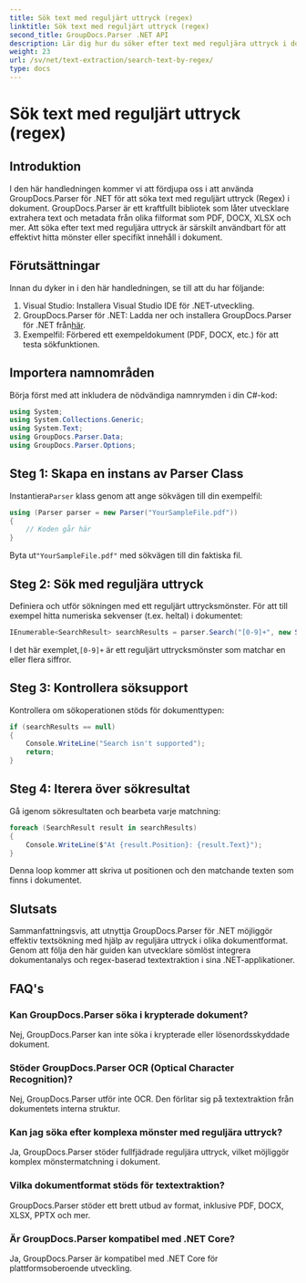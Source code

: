 ```yaml
---
title: Sök text med reguljärt uttryck (regex)
linktitle: Sök text med reguljärt uttryck (regex)
second_title: GroupDocs.Parser .NET API
description: Lär dig hur du söker efter text med reguljära uttryck i dokument med GroupDocs.Parser för .NET. Extrahera specifikt innehåll utan ansträngning.
weight: 23
url: /sv/net/text-extraction/search-text-by-regex/
type: docs
---
```

# Sök text med reguljärt uttryck (regex)

## Introduktion
I den här handledningen kommer vi att fördjupa oss i att använda GroupDocs.Parser för .NET för att söka text med reguljärt uttryck (Regex) i dokument. GroupDocs.Parser är ett kraftfullt bibliotek som låter utvecklare extrahera text och metadata från olika filformat som PDF, DOCX, XLSX och mer. Att söka efter text med reguljära uttryck är särskilt användbart för att effektivt hitta mönster eller specifikt innehåll i dokument.
## Förutsättningar
Innan du dyker in i den här handledningen, se till att du har följande:
1. Visual Studio: Installera Visual Studio IDE för .NET-utveckling.
2.  GroupDocs.Parser för .NET: Ladda ner och installera GroupDocs.Parser för .NET från[här](https://releases.groupdocs.com/parser/net/).
3. Exempelfil: Förbered ett exempeldokument (PDF, DOCX, etc.) för att testa sökfunktionen.

## Importera namnområden
Börja först med att inkludera de nödvändiga namnrymden i din C#-kod:
```csharp
using System;
using System.Collections.Generic;
using System.Text;
using GroupDocs.Parser.Data;
using GroupDocs.Parser.Options;
```
## Steg 1: Skapa en instans av Parser Class
 Instantiera`Parser` klass genom att ange sökvägen till din exempelfil:
```csharp
using (Parser parser = new Parser("YourSampleFile.pdf"))
{
    // Koden går här
}
```
 Byta ut`"YourSampleFile.pdf"` med sökvägen till din faktiska fil.
## Steg 2: Sök med reguljära uttryck
Definiera och utför sökningen med ett reguljärt uttrycksmönster. För att till exempel hitta numeriska sekvenser (t.ex. heltal) i dokumentet:
```csharp
IEnumerable<SearchResult> searchResults = parser.Search("[0-9]+", new SearchOptions(true, false, true));
```
 I det här exemplet,`[0-9]+` är ett reguljärt uttrycksmönster som matchar en eller flera siffror.
## Steg 3: Kontrollera söksupport
Kontrollera om sökoperationen stöds för dokumenttypen:
```csharp
if (searchResults == null)
{
    Console.WriteLine("Search isn't supported");
    return;
}
```
## Steg 4: Iterera över sökresultat
Gå igenom sökresultaten och bearbeta varje matchning:
```csharp
foreach (SearchResult result in searchResults)
{
    Console.WriteLine($"At {result.Position}: {result.Text}");
}
```
Denna loop kommer att skriva ut positionen och den matchande texten som finns i dokumentet.

## Slutsats
Sammanfattningsvis, att utnyttja GroupDocs.Parser för .NET möjliggör effektiv textsökning med hjälp av reguljära uttryck i olika dokumentformat. Genom att följa den här guiden kan utvecklare sömlöst integrera dokumentanalys och regex-baserad textextraktion i sina .NET-applikationer.

## FAQ's
### Kan GroupDocs.Parser söka i krypterade dokument?
Nej, GroupDocs.Parser kan inte söka i krypterade eller lösenordsskyddade dokument.
### Stöder GroupDocs.Parser OCR (Optical Character Recognition)?
Nej, GroupDocs.Parser utför inte OCR. Den förlitar sig på textextraktion från dokumentets interna struktur.
### Kan jag söka efter komplexa mönster med reguljära uttryck?
Ja, GroupDocs.Parser stöder fullfjädrade reguljära uttryck, vilket möjliggör komplex mönstermatchning i dokument.
### Vilka dokumentformat stöds för textextraktion?
GroupDocs.Parser stöder ett brett utbud av format, inklusive PDF, DOCX, XLSX, PPTX och mer.
### Är GroupDocs.Parser kompatibel med .NET Core?
Ja, GroupDocs.Parser är kompatibel med .NET Core för plattformsoberoende utveckling.
